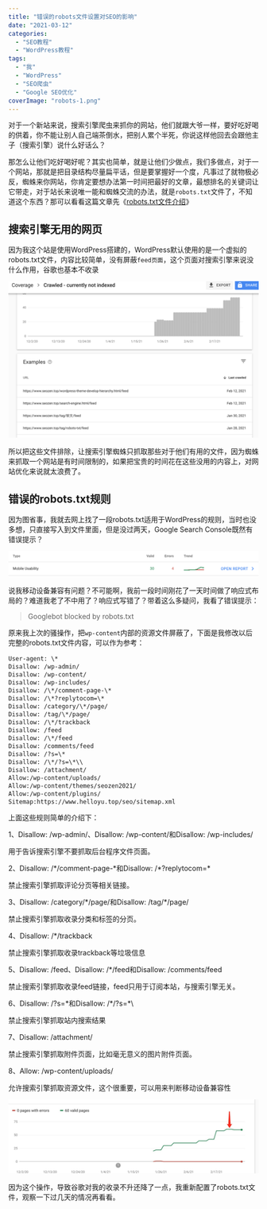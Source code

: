 ```yaml
---
title: "错误的robots文件设置对SEO的影响"
date: "2021-03-12"
categories: 
  - "SEO教程"
  - "WordPress教程"
tags: 
  - "我"
  - "WordPress"
  - "SEO爬虫"
  - "Google SEO优化"
coverImage: "robots-1.png"
---
```


对于一个新站来说，搜索引擎爬虫来抓你的网站，他们就跟大爷一样，要好吃好喝的供着，你不能让别人自己端茶倒水，把别人累个半死，你说这样他回去会跟他主子（搜索引擎）说什么好话么？

那怎么让他们吃好喝好呢？其实也简单，就是让他们少做点，我们多做点，对于一个网站，那就是把目录结构尽量扁平话，但是要掌握好一个度，凡事过了就物极必反，蜘蛛来你网站，你肯定要想办法第一时间把最好的文章，最想排名的关键词让它带走，对于站长来说唯一能和蜘蛛交流的办法，就是`robots.txt`文件了，不知道这个东西？那可以看看这篇文章先《[robots.txt文件介绍](https://www.helloyu.top/seo/robots-seo/)》

## 搜索引擎无用的网页

因为我这个站是使用WordPress搭建的，WordPress默认使用的是一个虚拟的robots.txt文件，内容比较简单，没有屏蔽`feed页面`，这个页面对搜索引擎来说没什么作用，谷歌也基本不收录

![](images/Screen-Shot-2021-03-02-at-10.10.26.png)

所以把这些文件排除，让搜索引擎蜘蛛只抓取那些对于他们有用的文件，因为蜘蛛来抓取一个网站是有时间限制的，如果把宝贵的时间花在这些没用的内容上，对网站优化来说就太浪费了。

## 错误的robots.txt规则

因为图省事，我就去网上找了一段robots.txt适用于WordPress的规则，当时也没多想，只直接写入到文件里面，但是没过两天，Google Search Console既然有错误提示？

![robots设置错误影响谷歌对网页移动设备兼容性判断](images/影响谷歌对网页移动设备兼容性判断.png)

说我移动设备兼容有问题？不可能啊，我前一段时间刚花了一天时间做了响应式布局的？难道我老了不中用了？响应式写错了？带着这么多疑问，我看了错误提示：

> Googlebot blocked by robots.txt

原来我上次的骚操作，把`wp-content`内部的资源文件屏蔽了，下面是我修改以后完整的robots.txt文件内容，可以作为参考：
```
User-agent: \*
Disallow: /wp-admin/
Disallow: /wp-content/
Disallow: /wp-includes/
Disallow: /\*/comment-page-\*
Disallow: /\*?replytocom=\*
Disallow: /category/\*/page/
Disallow: /tag/\*/page/
Disallow: /\*/trackback
Disallow: /feed
Disallow: /\*/feed
Disallow: /comments/feed
Disallow: /?s=\*
Disallow: /\*/?s=\*\\
Disallow: /attachment/
Allow:/wp-content/uploads/
Allow:/wp-content/themes/seozen2021/
Allow:/wp-content/plugins/
Sitemap:https://www.helloyu.top/seo/sitemap.xml
```
上面这些规则简单的介绍下：

1、Disallow: /wp-admin/、Disallow: /wp-content/和Disallow: /wp-includes/

用于告诉搜索引擎不要抓取后台程序文件页面。

2、Disallow: /\*/comment-page-\*和Disallow: /\*?replytocom=\*

禁止搜索引擎抓取评论分页等相关链接。

3、Disallow: /category/\*/page/和Disallow: /tag/\*/page/

禁止搜索引擎抓取收录分类和标签的分页。

4、Disallow: /\*/trackback

禁止搜索引擎抓取收录trackback等垃圾信息

5、Disallow: /feed、Disallow: /\*/feed和Disallow: /comments/feed

禁止搜索引擎抓取收录feed链接，feed只用于订阅本站，与搜索引擎无关。

6、Disallow: /?s=\*和Disallow: /\*/?s=\*\\

禁止搜索引擎抓取站内搜索结果

7、Disallow: /attachment/

禁止搜索引擎抓取附件页面，比如毫无意义的图片附件页面。

8、Allow: /wp-content/uploads/

允许搜索引擎抓取资源文件，这个很重要，可以用来判断移动设备兼容性

![robots文件设置错误对收录影响](images/robots文件设置错误对收录影响.jpg)

因为这个操作，导致谷歌对我的收录不升还降了一点，我重新配置了robots.txt文件，观察一下过几天的情况再看看。
